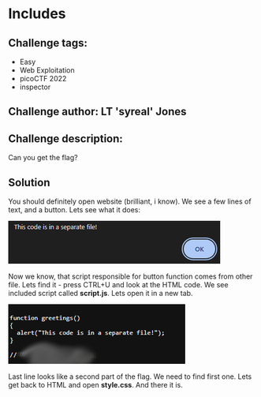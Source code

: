 # Includes
## Challenge tags:
- Easy
- Web Exploitation
- picoCTF 2022
- inspector

## Challenge author: LT 'syreal' Jones
## Challenge description:
Can you get the flag?

## Solution
You should definitely open website (brilliant, i know). We see a few lines of text, and a button. Lets see what it does:

![image missing?](./content/Includes_01.png)

Now we know, that script responsible for button function comes from other file. Lets find it - press CTRL+U and look at the HTML code. We see included script called **script.js**. Lets open it in a new tab. 

![image missing?](./content/Includes_02.png)

Last line looks like a second part of the flag. We need to find first one. Lets get back to HTML and open **style.css**. And there it is.
